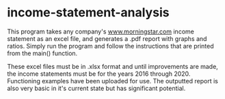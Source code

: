 # income-statement-analysis

This program takes any company's www.morningstar.com income statement as an excel file, and generates a .pdf report with graphs and ratios. Simply run the program and follow the instructions that are printed from the main() function.

These excel files must be in .xlsx format and until improvements are made, the income statements must be for the years 2016 through 2020. Functioning examples have been uploaded for use. The outputted report is also very basic in it's current state but has significant potential.
